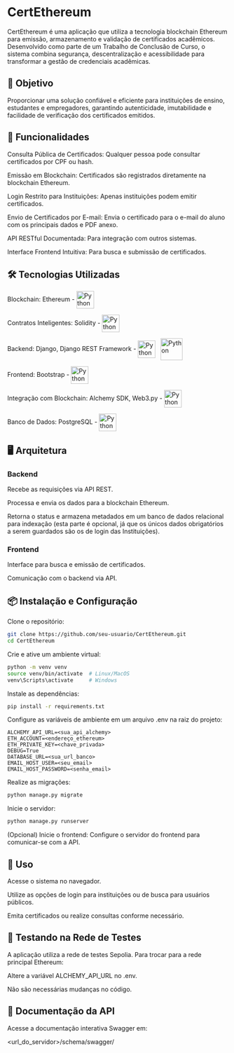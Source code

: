 # CertEthereum
CertEthereum é uma aplicação que utiliza a tecnologia blockchain Ethereum para emissão, armazenamento e validação de certificados acadêmicos. Desenvolvido como parte de um Trabalho de Conclusão de Curso, o sistema combina segurança, descentralização e acessibilidade para transformar a gestão de credenciais acadêmicas.

## 🎯 Objetivo
Proporcionar uma solução confiável e eficiente para instituições de ensino, estudantes e empregadores, garantindo autenticidade, imutabilidade e facilidade de verificação dos certificados emitidos.

## 🚀 Funcionalidades
Consulta Pública de Certificados: Qualquer pessoa pode consultar certificados por CPF ou hash.

Emissão em Blockchain: Certificados são registrados diretamente na blockchain Ethereum.

Login Restrito para Instituições: Apenas instituições podem emitir certificados.

Envio de Certificados por E-mail: Envia o certificado para o e-mail do aluno com os principais dados e PDF anexo.

API RESTful Documentada: Para integração com outros sistemas.

Interface Frontend Intuitiva: Para busca e submissão de certificados.
## 🛠️ Tecnologias Utilizadas
Blockchain: Ethereum - 
<img align="center" alt="Python" height="40" src="https://cdn.worldvectorlogo.com/logos/ethereum-1.svg">

Contratos Inteligentes: Solidity - 
<img align="center" alt="Python" height="40" src="https://cdn.jsdelivr.net/gh/devicons/devicon@latest/icons/solidity/solidity-original.svg">

Backend: Django, Django REST Framework - 
<img align="center" alt="Python" height="40" src="https://cdn.worldvectorlogo.com/logos/django.svg"><span>&nbsp;&nbsp;&nbsp;</span><img align="center" alt="Python" height="50" src="https://cdn.jsdelivr.net/gh/devicons/devicon@latest/icons/djangorest/djangorest-original.svg">

Frontend: Bootstrap - 
<img align="center" alt="Python" width="40" src="https://cdn.worldvectorlogo.com/logos/bootstrap-4.svg">    

Integração com Blockchain: Alchemy SDK, Web3.py - 
<img align="center" alt="Python" height="40" src="https://www.datocms-assets.com/105223/1701819587-logo.svg">  

Banco de Dados: PostgreSQL - 
<img align="center" alt="Python" height="40" src="https://cdn.jsdelivr.net/gh/devicons/devicon@latest/icons/postgresql/postgresql-original.svg">  

## 🖥️ Arquitetura
### Backend
Recebe as requisições via API REST.

Processa e envia os dados para a blockchain Ethereum.

Retorna o status e armazena metadados em um banco de dados relacional para indexação (esta parte é opcional, já que os únicos dados obrigatórios a serem guardados são os de login das Instituições).
### Frontend
Interface para busca e emissão de certificados.

Comunicação com o backend via API.
## 📦 Instalação e Configuração
Clone o repositório:

```bash
git clone https://github.com/seu-usuario/CertEthereum.git
cd CertEthereum
```
Crie e ative um ambiente virtual:

```bash
python -m venv venv
source venv/bin/activate  # Linux/MacOS
venv\Scripts\activate     # Windows
```

Instale as dependências:

```bash
pip install -r requirements.txt
```
Configure as variáveis de ambiente em um arquivo .env na raiz do projeto:

```env
ALCHEMY_API_URL=<sua_api_alchemy>
ETH_ACCOUNT=<endereço_ethereum>
ETH_PRIVATE_KEY=<chave_privada>
DEBUG=True
DATABASE_URL=<sua_url_banco>
EMAIL_HOST_USER=<seu_email>
EMAIL_HOST_PASSWORD=<senha_email>
```
Realize as migrações:

```bash
python manage.py migrate
```
Inicie o servidor:

```bash
python manage.py runserver
```
(Opcional) Inicie o frontend: Configure o servidor do frontend para comunicar-se com a API.

## 📝 Uso
Acesse o sistema no navegador.

Utilize as opções de login para instituições ou de busca para usuários públicos.

Emita certificados ou realize consultas conforme necessário.
## 🧪 Testando na Rede de Testes
A aplicação utiliza a rede de testes Sepolia. Para trocar para a rede principal Ethereum:

Altere a variável ALCHEMY_API_URL no .env.

Não são necessárias mudanças no código.
## 📖 Documentação da API
Acesse a documentação interativa Swagger em:

<url_do_servidor>/schema/swagger/

